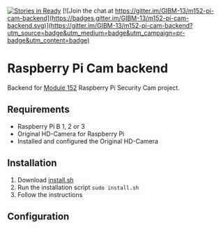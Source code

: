 [![Stories in Ready](https://badge.waffle.io/GIBM-13/m152-pi-cam-backend.png?label=ready&title=Ready)](https://waffle.io/GIBM-13/m152-pi-cam-backend) [![Join the chat at https://gitter.im/GIBM-13/m152-pi-cam-backend](https://badges.gitter.im/GIBM-13/m152-pi-cam-backend.svg)](https://gitter.im/GIBM-13/m152-pi-cam-backend?utm_source=badge&utm_medium=badge&utm_campaign=pr-badge&utm_content=badge)

# Raspberry Pi Cam backend

Backend for [Module 152](http://m152.iet-gibb.ch/diverses/ml152-fs_2016.pdf) Raspberry Pi Security Cam project.

## Requirements
* Raspberry Pi B 1, 2 or 3
* Original HD-Camera for Raspberry Pi
* Installed and configured the Original HD-Camera

## Installation

1. Download [install.sh](install.sh)
2. Run the installation script `sudo install.sh`
3. Follow the instructions

## Configuration
